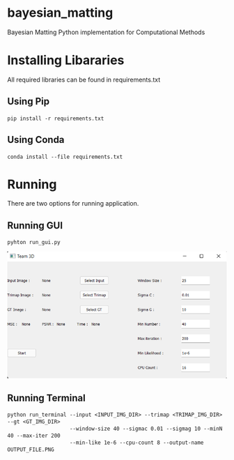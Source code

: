 # bayesian_matting
Bayesian Matting Python implementation for Computational Methods

# Installing Libararies
All required libraries can be found in requirements.txt
## Using Pip
```
pip install -r requirements.txt
```
## Using Conda
```
conda install --file requirements.txt
```

# Running
There are two options for running application. 
## Running GUI
```
pyhton run_gui.py
```
![alt text](scripts/Samples/gui.png "GUI")
## Running Terminal
```
python run_terminal --input <INPUT_IMG_DIR> --trimap <TRIMAP_IMG_DIR> --gt <GT_IMG_DIR> 
                    --window-size 40 --sigmac 0.01 --sigmag 10 --minN 40 --max-iter 200
                    --min-like 1e-6 --cpu-count 8 --output-name OUTPUT_FILE.PNG
```

